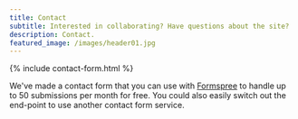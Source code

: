 ```yaml
---
title: Contact
subtitle: Interested in collaborating? Have questions about the site?
description: Contact.
featured_image: /images/header01.jpg
---
```


{% include contact-form.html %}

We've made a contact form that you can use with [Formspree](https://formspree.io/create/jekyllthemes) to handle up to 50 submissions per month for free. You could also easily switch out the end-point to use another contact form service.

